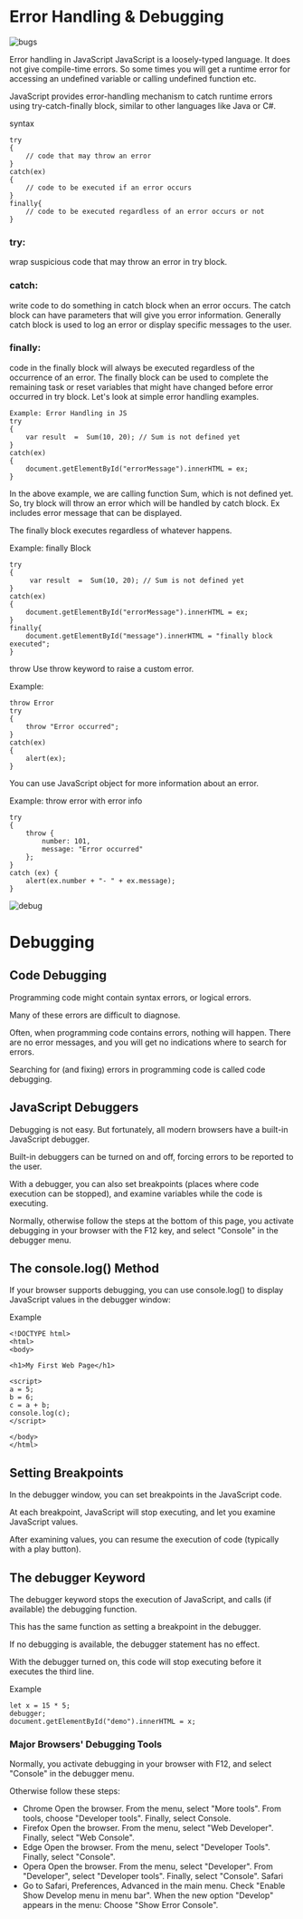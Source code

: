 # Error Handling & Debugging

![bugs](https://miro.medium.com/max/1400/0*FS04SrmkxxSWGrL-.png
)


Error handling in JavaScript
JavaScript is a loosely-typed language. It does not give compile-time errors. So some times you will get a runtime error for accessing an undefined variable or calling undefined function etc.

JavaScript provides error-handling mechanism to catch runtime errors using try-catch-finally block, similar to other languages like Java or C#.

syntax 

```
try
{
    // code that may throw an error
}
catch(ex)
{
    // code to be executed if an error occurs
}
finally{
    // code to be executed regardless of an error occurs or not
}
```

### try: 
wrap suspicious code that may throw an error in try block.
 ### catch: 
 write code to do something in catch block when an error occurs. The catch block can have parameters that will give you error information. Generally catch block is used to log an error or display specific messages to the user.
### finally: 
code in the finally block will always be executed regardless of the occurrence of an error. The finally block can be used to complete the remaining task or reset variables that might have changed before error occurred in try block.
Let's look at simple error handling examples.

```
Example: Error Handling in JS
try
{
    var result  =  Sum(10, 20); // Sum is not defined yet
}
catch(ex)
{
    document.getElementById("errorMessage").innerHTML = ex;
}
```

In the above example, we are calling function Sum, which is not defined yet. So, try block will throw an error which will be handled by catch block. Ex includes error message that can be displayed.

The finally block executes regardless of whatever happens.

Example: finally Block
```
try
{
     var result  =  Sum(10, 20); // Sum is not defined yet
}
catch(ex)
{
    document.getElementById("errorMessage").innerHTML = ex;
}
finally{
    document.getElementById("message").innerHTML = "finally block executed";
}
```

throw
Use throw keyword to raise a custom error.

Example: 
```
throw Error
try
{
    throw "Error occurred";
}
catch(ex)
{
    alert(ex);
}
```
You can use JavaScript object for more information about an error.

Example: throw error with error info

```
try 
{
    throw {
        number: 101,
        message: "Error occurred"
    };
}
catch (ex) {
    alert(ex.number + "- " + ex.message);
}
```




![debug](https://d1jnx9ba8s6j9r.cloudfront.net/blog/wp-content/uploads/2019/08/hero-snapshot-debugger.png)

# Debugging

## Code Debugging
Programming code might contain syntax errors, or logical errors.

Many of these errors are difficult to diagnose.

Often, when programming code contains errors, nothing will happen. There are no error messages, and you will get no indications where to search for errors.

Searching for (and fixing) errors in programming code is called code debugging.

## JavaScript Debuggers
Debugging is not easy. But fortunately, all modern browsers have a built-in JavaScript debugger.

Built-in debuggers can be turned on and off, forcing errors to be reported to the user.

With a debugger, you can also set breakpoints (places where code execution can be stopped), and examine variables while the code is executing.

Normally, otherwise follow the steps at the bottom of this page, you activate debugging in your browser with the F12 key, and select "Console" in the debugger menu.

## The console.log() Method
If your browser supports debugging, you can use console.log() to display JavaScript values in the debugger window:

Example
```
<!DOCTYPE html>
<html>
<body>

<h1>My First Web Page</h1>

<script>
a = 5;
b = 6;
c = a + b;
console.log(c);
</script>

</body>
</html>
```
## Setting Breakpoints
In the debugger window, you can set breakpoints in the JavaScript code.

At each breakpoint, JavaScript will stop executing, and let you examine JavaScript values.

After examining values, you can resume the execution of code (typically with a play button).

## The debugger Keyword
The debugger keyword stops the execution of JavaScript, and calls (if available) the debugging function.

This has the same function as setting a breakpoint in the debugger.

If no debugging is available, the debugger statement has no effect.

With the debugger turned on, this code will stop executing before it executes the third line.

Example
```
let x = 15 * 5;
debugger;
document.getElementById("demo").innerHTML = x;
```
### Major Browsers' Debugging Tools

Normally, you activate debugging in your browser with F12, and select "Console" in the debugger menu.

Otherwise follow these steps:

- Chrome
Open the browser.
From the menu, select "More tools".
From tools, choose "Developer tools".
Finally, select Console.
- Firefox
Open the browser.
From the menu, select "Web Developer".
Finally, select "Web Console".
- Edge
Open the browser.
From the menu, select "Developer Tools".
Finally, select "Console".
- Opera
Open the browser.
From the menu, select "Developer".
From "Developer", select "Developer tools".
Finally, select "Console".
Safari
- Go to Safari, Preferences, Advanced in the main menu.
Check "Enable Show Develop menu in menu bar".
When the new option "Develop" appears in the menu:
Choose "Show Error Console".